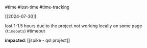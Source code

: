 #time
#lost-time
#time-tracking


[[2024-07-30]]

 lost 1-1.5 hours due to the project not working locally on some page (`timeouts`) #timeout

**impacted**: [[spike - qsl project]]
